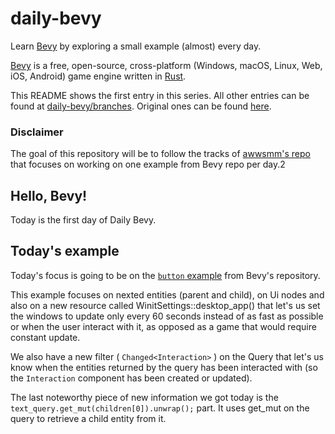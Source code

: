 # daily-bevy

Learn [Bevy](https://bevyengine.org/) by exploring a small example (almost) every day.

[Bevy](https://github.com/bevyengine/bevy/) is a free, open-source, cross-platform (Windows, macOS, Linux, Web, iOS, Android) game engine written in [Rust](https://www.rust-lang.org/).

This README shows the first entry in this series. All other entries can be found at [daily-bevy/branches](https://github.com/vroussea/daily-bevy/branches).
Original ones can be found [here](https://github.com/awwsmm/daily-bevy/branches).

### Disclaimer
The goal of this repository will be to follow the tracks of [awwsmm's repo](https://github.com/awwsmm/daily-bevy/blob/master/README.md) that focuses on working on one example from Bevy repo per day.2

## Hello, Bevy!

Today is the first day of Daily Bevy.

## Today's example
Today's focus is going to be on the [`button` example](https://github.com/bevyengine/bevy/blob/v0.12.1/examples/ui/button.rs) from Bevy's repository.

This example focuses on nexted entities (parent and child), on Ui nodes and also on a new resource called WinitSettings::desktop_app() that let's us set the windows to update only every 60 seconds instead of as fast as possible or when the user interact with it, as opposed as a game that would require constant update.

We also have a new filter ( `Changed<Interaction>` ) on the Query that let's us know when the entities returned by the query has been interacted with (so the `Interaction` component has been created or updated).

The last noteworthy piece of new information we got today is the `text_query.get_mut(children[0]).unwrap();` part. It uses get_mut on the query to retrieve a child entity from it.